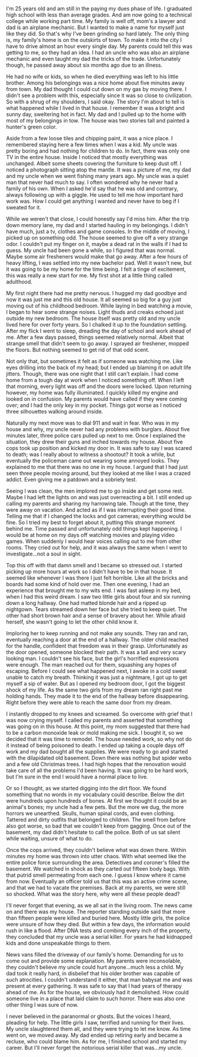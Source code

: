 I'm 25 years old and am still in the paying my dues phase of life. I graduated high school with less than average grades. And am now going to a technical college while working part time. My family is well off, mom's a lawyer and dad is an airplane mechanic. But I wanted to make a name for myself just like they did. So that's why I've been grinding so hard lately. The only thing is, my family's home is on the outskirts of town. To make it into the city I have to drive almost an hour every single day. My parents could tell this was getting to me, so they had an idea. I had an uncle who was also an airplane mechanic and even taught my dad the tricks of the trade. Unfortunately though, he passed away about six months ago due to an illness. 

He had no wife or kids, so when he died everything was left to his little brother. Among his belongings was a nice home about five minutes away from town. My dad thought I could cut down on my gas by moving there. I didn't see a problem with this, especially since it was so close to civilization. So with a shrug of my shoulders, I said okay. The story I'm about to tell is what happened while I lived in that house. I remember it was a bright and sunny day, sweltering hot in fact. My dad and I pulled up to the home with most of my belongings in tow. The house was two stories tall and painted a hunter's green color.

Aside from a few loose tiles and chipping paint, it was a nice place. I remembered staying here a few times when I was a kid. My uncle was pretty boring and had nothing for children to do. In fact, there was only one TV in the entire house. Inside I noticed that mostly everything was unchanged. Albeit some sheets covering the furniture to keep dust off. I noticed a photograph sitting atop the mantle. It was a picture of me, my dad and my uncle when we went fishing many years ago. My uncle was a quiet man that never had much to say. I often wondered why he never had a family of his own. When I asked he'd say that he was old and contrary, always following up with a giggle. He used to tell me how important hard work was. How I could get anything I wanted and never have to beg if I sweated for it.

While we weren't that close, I could honestly say I'd miss him. After the trip down memory lane, my dad and I started hauling in my belongings. I didn't have much, just a tv, clothes and game consoles. In the middle of moving, I picked up on something odd. The house seemed to give off a very strange odor. I couldn't put my finger on it, maybe a dead rat in the walls if I had to guess. My uncle had been gone a while, so I figured that was normal. Maybe some air fresheners would make that go away. After a few hours of heavy lifting, I was settled into my new bachelor pad. Well it wasn't new, but it was going to be my home for the time being. I felt a tinge of excitement, this was really a new start for me. My first shot at a little thing called adulthood.

My first night there had me pretty nervous. I hugged my dad goodbye and now it was just me and this old house. It all seemed so big for a guy just moving out of his childhood bedroom. While laying in bed watching a movie, I began to hear some strange noises. Light thuds and creaks echoed just outside my new bedroom. The house itself was pretty old and my uncle lived here for over forty years. So I chalked it up to the foundation settling. After my flick I went to sleep, dreading the day of school and work ahead of me. After a few days passed, things seemed relatively normal. Albeit that strange smell that didn't seem to go away. I sprayed air freshener, mopped the floors. But nothing seemed to get rid of that odd scent.

Not only that, but sometimes it felt as if someone was watching me. Like eyes drilling into the back of my head; but I ended up blaming it on adult life jitters. Though, there was one night that I still can't explain. I had come home from a tough day at work when I noticed something off. When I left that morning, every light was off and the doors were locked. Upon returning however, my home was fully illuminated. I quickly killed my engine and looked on in confusion. My parents would have called if they were coming over; and I had the only key in my pocket. Things got worse as I noticed three silhouettes walking around inside.

Naturally my next move was to dial 911 and wait in fear. Who was in my house and why, my uncle never had any problems with burglars. About five minutes later, three police cars pulled up next to me. Once I explained the situation, they drew their guns and inched towards my house. About five cops took up position and kicked my door in. It was safe to say I was scared to death; was I really about to witness a shootout? It took a while, but eventually the policeman came out wearing some annoyed looks. They explained to me that there was no one in my house. I argued that I had just seen three people moving around, but they looked at me like I was a crazed addict. Even giving me a patdown and a sobriety test.

Seeing I was clean, the men implored me to go inside and get some rest. Maybe I had left the lights on and was just overreacting a bit. I still ended up calling my parents and sharing my harrowing tale. Though at the time, they were away on vacation. And acted as if I was interrupting their good time. Telling me that if I changed the locks and got cameras; everything would be fine. So I tried my best to forget about it, putting this strange moment behind me. Time passed and unfortunately odd things kept happening. I would be at home on my days off watching movies and playing video games. When suddenly I would hear voices calling out to me from other rooms. They cried out for help, and it was always the same when I went to investigate…not a soul in sight.

Top this off with that damn smell and I became so stressed out. I started picking up more hours at work so I didn't have to be in that house. It seemed like whenever I was there I just felt horrible. Like all the bricks and boards had some kind of hold over me. Then one evening, I had an experience that brought me to my wits end. I was fast asleep in my bed, when I had this weird dream. I saw two little girls about four and six running down a long hallway. One had matted blonde hair and a ripped up nightgown. Tears streamed down her face but she tried to keep quiet. The other had short brown hair and a sense of bravery about her. While afraid herself, she wasn't going to let the other child know it.

Imploring her to keep running and not make any sounds. They ran and ran, eventually reaching a door at the end of a hallway. The older child reached for the handle, confident that freedom was in their grasp. Unfortunately as the door opened, someone blocked their path. It was a tall and very scary looking man. I couldn't see his face, but the girl's horrified expressions were enough. The man reached out for them, squashing any hopes of escaping. Before I could see what happened next, I awoke in a cold sweat unable to catch my breath. Thinking it was just a nightmare, I got up to get myself a sip of water. But as I opened my bedroom door, I got the biggest shock of my life. As the same two girls from my dream ran right past me holding hands. They made it to the end of the hallway before disappearing. Right before they were able to reach the same door from my dream.

I instantly dropped to my knees and screamed. So overcome with grief that I was now crying myself. I called my parents and asserted that something was going on in this house. At this point, my mom suggested that there had to be a carbon monoxide leak or mold making me sick. I bought it, so we decided that it was time to remodel. The house needed work, so why not do it instead of being poisoned to death. I ended up taking a couple days off work and my dad bought all the supplies. We were ready to go and started with the dilapidated old basement. Down there was nothing but spider webs and a few old Christmas trees. I had high hopes that the renovation would take care of all the problems I'd been having. It was going to be hard work, but I'm sure in the end I would have a normal place to live.

Or so I thought, as we started digging into the dirt floor. We found something that no words in my vocabulary could describe. Below the dirt were hundreds upon hundreds of bones. At first we thought it could be an animal's bones; my uncle had a few pets. But the more we dug, the more horrors we unearthed. Skulls, human spinal cords, and even clothing. Tattered and dirty outfits that belonged to children. The smell from before also got worse, so bad that we couldn't keep from gagging. Once out of the basement, my dad didn't hesitate to call the police. Both of us sat silent while waiting, unsure of what to do.

Once the cops arrived, they couldn't believe what was down there. Within minutes my home was thrown into utter chaos. With what seemed like the entire police force surrounding the area. Detectives and coroner's filled the basement. We watched in shock as they carted out fifteen body bags. With that putrid smell permeating from each one. I guess I know where it came from now. Eventually an officer told us that this was an active crime scene, and that we had to vacate the premises. Back at my parents, we were still so shocked. What was the story here, why were all these people dead?

I'll never forget that evening, as we all sat in the living room. The news came on and there was my house. The reporter standing outside said that more than fifteen people were killed and buried here. Mostly little girls, the police were unsure of how they died. But within a few days, the information would rush in like a flood. After DNA tests and combing every inch of the property, they concluded that my uncle was a serial killer. For years he had kidnapped kids and done unspeakable things to them. 

News vans filled the driveway of our family's home. Demanding for us to come out and provide some explanation. My parents were inconsolable, they couldn't believe my uncle could hurt anyone...much less a child. My dad took it really hard, in disbelief that his older brother was capable of such atrocities. I couldn't understand it either, that man babysat me and was present at every gathering. It was safe to say that I had years of therapy ahead of me. As for the house, we obviously had it demolished. How could someone live in a place that laid claim to such horror. There was also one other thing I was sure of now.

I never believed in the paranormal or ghosts. But the voices I heard, pleading for help. The little girls I saw, terrified and running for their lives. My uncle slaughtered them all, and they were trying to let me know. As time went on, we moved away. My dad ended up retiring early and became a recluse, who could blame him. As for me, I finished school and started my career. But I'll never forget the notorious serial killer that was…my uncle.